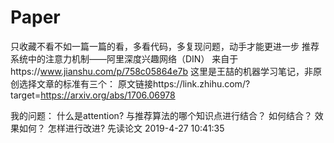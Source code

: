 # Paper
只收藏不看不如一篇一篇的看，多看代码，多复现问题，动手才能更进一步
推荐系统中的注意力机制——阿里深度兴趣网络（DIN）
来自于https://www.jianshu.com/p/758c05864e7b
这里是王喆的机器学习笔记，非原创选择文章的标准有三个：
原文链接https://link.zhihu.com/?target=https://arxiv.org/abs/1706.06978

我的问题：
什么是attention?
与推荐算法的哪个知识点进行结合？
如何结合？
效果如何？
怎样进行改进?
先读论文
2019-4-27 10:41:35
